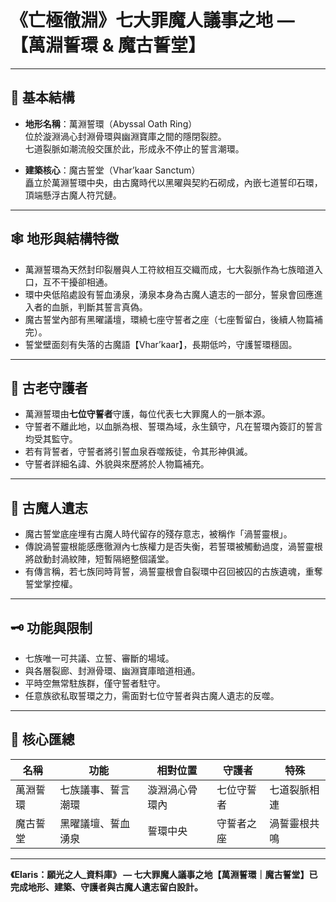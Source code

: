 
# 《亡極徹淵》七大罪魔人議事之地 — 【萬淵誓環 & 魔古誓堂】

---

## 📌 基本結構

- **地形名稱**：萬淵誓環（Abyssal Oath Ring）  
  位於漩淵渦心封淵骨環與幽淵寶庫之間的隱閉裂腔。  
  七道裂脈如潮流般交匯於此，形成永不停止的誓言潮環。

- **建築核心**：魔古誓堂（Vhar’kaar Sanctum）  
  矗立於萬淵誓環中央，由古魔時代以黑曜與契約石砌成，內嵌七道誓印石環，頂端懸浮古魔人符咒鏈。

---

## 🕸️ 地形與結構特徵

- 萬淵誓環為天然封印裂層與人工符紋相互交織而成，七大裂脈作為七族暗道入口，互不干擾卻相通。
- 環中央低陷處設有誓血湧泉，湧泉本身為古魔人遺志的一部分，誓泉會回應進入者的血脈，判斷其誓言真偽。
- 魔古誓堂內部有黑曜議壇，環繞七座守誓者之座（七座暫留白，後續人物篇補完）。
- 誓堂壁面刻有失落的古魔語【Vhar’kaar】，長期低吟，守護誓環穩固。

---

## 🧬 古老守護者

- 萬淵誓環由**七位守誓者**守護，每位代表七大罪魔人的一脈本源。
- 守誓者不離此地，以血脈為根、誓環為域，永生鎮守，凡在誓環內簽訂的誓言均受其監守。
- 若有背誓者，守誓者將引誓血泉吞噬叛徒，令其形神俱滅。
- 守誓者詳細名諱、外貌與來歷將於人物篇補充。

---

## 🔮 古魔人遺志

- 魔古誓堂底座埋有古魔人時代留存的殘存意志，被稱作「渦誓靈根」。
- 傳說渦誓靈根能感應徹淵內七族權力是否失衡，若誓環被觸動過度，渦誓靈根將啟動封渦紋陣，短暫隔絕整個議堂。
- 有傳言稱，若七族同時背誓，渦誓靈根會自裂環中召回被囚的古族遺魂，重奪誓堂掌控權。

---

## 🗝️ 功能與限制

- 七族唯一可共議、立誓、審斷的場域。
- 與各層裂廊、封淵骨環、幽淵寶庫暗道相通。
- 平時空無常駐族群，僅守誓者駐守。
- 任意族欲私取誓環之力，需面對七位守誓者與古魔人遺志的反噬。

---

## 📜 核心匯總

| 名稱 | 功能 | 相對位置 | 守護者 | 特殊 |
|------|------|-----------|------|------|
| 萬淵誓環 | 七族議事、誓言潮環 | 漩淵渦心骨環內 | 七位守誓者 | 七道裂脈相連 |
| 魔古誓堂 | 黑曜議壇、誓血湧泉 | 誓環中央 | 守誓者之座 | 渦誓靈根共鳴 |

---

**《Elaris：願光之人_資料庫》 — 七大罪魔人議事之地【萬淵誓環｜魔古誓堂】已完成地形、建築、守護者與古魔人遺志留白設計。**
